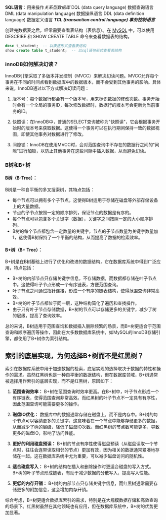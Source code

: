 **SQL语言**：用来操作*关系型数据库*
	DQL (data query language) 数据查询语言
	DML (data manipulation language) 数据操纵语言
	DDL (data definition language) 数据定义语言
	***TCL (transaction control language) 事务控制语言***

创建完数据表之后，经常需要查看表结构（表信息）。在 [MySQL](http://c.biancheng.net/mysql/) 中，可以使用 DESCRIBE 和 SHOW CREATE TABLE 命令来查看数据表的结构。
```sql
desc t_student;  -- 以表格形式查看表结构
show create table t_student;  -- 以sql语句形式查看表结构
```

### innoDB如何解决幻读？
InnoDB引擎采取了多版本并发控制（MVCC）来解决幻读问题。MVCC允许每个事务在不同的时间点看到数据库中的数据版本，而不会受到其他事务的影响。具体来说，InnoDB通过以下方式解决幻读问题：
1. 版本号：每个数据行都会有一个版本号，用来标识数据的修改次数。事务开始时会有一个全局的事务ID，每次修改数据时，数据行的版本号会更新为当前事务的ID。

2. 快照读：在InnoDB中，普通的SELECT查询被称为"快照读"，它会根据事务开始时的版本号来获取数据。这使得一个事务可以在执行期间保持一致的数据视图，即使其他事务对数据进行了修改。

3. 间隙锁：InnoDB在使用MVCC时，会对范围查询中不存在的数据行之间的"间隙"进行加锁，以防止其他事务在这些间隙中插入数据，从而避免幻读。

### B树和B+树
#### B树（B-Tree）：

B树是一种自平衡的多叉搜索树，其特点包括：

- 每个节点可以拥有多个子节点。这使得B树适用于存储在磁盘等外部存储设备上的大量数据。
- 节点的子节点按照一定的顺序排列，保证节点的数据是有序的。
- 每个节点可以包含多个关键字（数据），关键字之间按照一定的大小顺序排列。
- B树的每个节点都包含一定数量的关键字，节点的子节点数量为关键字数量加1，这使得B树保持了一个平衡的结构，从而提高了数据的检索效率。

#### B+树（B+ Tree）：

B+树是在B树基础上进行了优化和改进的数据结构，它在数据库系统中得到广泛应用，特点包括：

- B+树的内部节点只存储关键字信息，不存储数据，而数据都存储在叶子节点中。这使得叶子节点形成一个有序链表，方便范围查询。
- 叶子节点之间通过指针连接，形成一个有序的链表结构，使得范围查询非常高效。
- B+树的叶子节点都位于同一层，这种结构简化了遍历和查找操作。
- 由于只有叶子节点存储数据，B+树的节点可以存储更多的关键字，减少了树的层级，提高了查询效率。

总的来说，B树适用于范围查询和数据插入删除频繁的场景，而B+树更适合于范围查询和顺序遍历等操作，因此在大多数数据库系统中，如MySQL的InnoDB存储引擎，都使用了B+树作为索引结构。

## 索引的底层实现，为何选择B+树而不是红黑树？
索引在数据库系统中用于加速数据的检索，底层实现的选择取决于数据的特性和操作的需求。虽然红黑树也是一种自平衡的数据结构，但在数据库领域，B+树通常被选择用作索引的底层实现，而不是红黑树，原因如下：

1. **范围查询效率：** B+树在范围查询时效率更高。在B+树中，叶子节点形成一个有序链表，使得范围查询非常高效。而红黑树的叶子节点不一定具有有序性，因此范围查询可能需要更多的操作。

2. **磁盘IO优化：** 数据库中的数据通常存储在磁盘上，而不是内存中。B+树的每个节点可以容纳更多的关键字，这意味着在一个节点中能够存储更多的数据，从而减少了树的层级，降低了磁盘IO次数。而红黑树的节点数可能更多，导致更多的磁盘IO，影响了访问性能。

3. **更好的利用磁盘预读：** B+树的节点有序性使得磁盘预读（从磁盘读取一个节点时，往往会连带读取相邻的节点）更加有效，因为相关的数据通常紧凑地存储在一起。这在数据库系统中尤为重要，可以减少磁盘访问的随机性。

4. **适合磁盘写入：** B+树的结构在插入和删除操作时更适合磁盘的写入方式。B+树的叶子节点形成链表，有助于减少数据的分散写入，提高写入性能。

5. **更低的内存开销：** B+树的内部节点只存储关键字信息，而红黑树通常需要存储更多的附加信息，这会增加内存开销。

综合考虑，B+树更适合数据库索引的需求，特别是在大规模数据存储和高效查询的场景下。红黑树虽然在其他领域也有应用，但在数据库系统中，B+树的优势更加显著。
